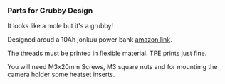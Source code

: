 ### Parts for Grubby Design

It looks like a mole but it's a grubby!

Designed aroud a 10Ah jonkuu power bank [amazon link](https://www.amazon.de/gp/product/B07Y1TCDT1).

The threads must be printed in flexible material. TPE prints just fine.

You will need M3x20mm Screws, M3 square nuts and for mountimg the camera holder some heatset inserts.


